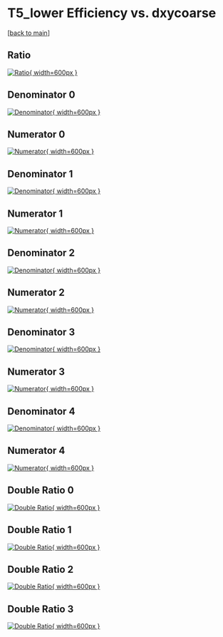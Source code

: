 # T5_lower Efficiency vs. dxycoarse

[[back to main](./)]



## Ratio

[![Ratio](../mtv/var/T5_lower_base_321_1_eff_dxycoarse.png){ width=600px }](../mtv/var/T5_lower_base_321_1_eff_dxycoarse.pdf)

## Denominator 0

[![Denominator](../mtv/den/T5_lower_base_321_1_eff_dxycoarse_den0.png){ width=600px }](../mtv/den/T5_lower_base_321_1_eff_dxycoarse_den0.pdf)

## Numerator 0

[![Numerator](../mtv/num/T5_lower_base_321_1_eff_dxycoarse_num0.png){ width=600px }](../mtv/num/T5_lower_base_321_1_eff_dxycoarse_num0.pdf)

## Denominator 1

[![Denominator](../mtv/den/T5_lower_base_321_1_eff_dxycoarse_den1.png){ width=600px }](../mtv/den/T5_lower_base_321_1_eff_dxycoarse_den1.pdf)

## Numerator 1

[![Numerator](../mtv/num/T5_lower_base_321_1_eff_dxycoarse_num1.png){ width=600px }](../mtv/num/T5_lower_base_321_1_eff_dxycoarse_num1.pdf)

## Denominator 2

[![Denominator](../mtv/den/T5_lower_base_321_1_eff_dxycoarse_den2.png){ width=600px }](../mtv/den/T5_lower_base_321_1_eff_dxycoarse_den2.pdf)

## Numerator 2

[![Numerator](../mtv/num/T5_lower_base_321_1_eff_dxycoarse_num2.png){ width=600px }](../mtv/num/T5_lower_base_321_1_eff_dxycoarse_num2.pdf)

## Denominator 3

[![Denominator](../mtv/den/T5_lower_base_321_1_eff_dxycoarse_den3.png){ width=600px }](../mtv/den/T5_lower_base_321_1_eff_dxycoarse_den3.pdf)

## Numerator 3

[![Numerator](../mtv/num/T5_lower_base_321_1_eff_dxycoarse_num3.png){ width=600px }](../mtv/num/T5_lower_base_321_1_eff_dxycoarse_num3.pdf)

## Denominator 4

[![Denominator](../mtv/den/T5_lower_base_321_1_eff_dxycoarse_den4.png){ width=600px }](../mtv/den/T5_lower_base_321_1_eff_dxycoarse_den4.pdf)

## Numerator 4

[![Numerator](../mtv/num/T5_lower_base_321_1_eff_dxycoarse_num4.png){ width=600px }](../mtv/num/T5_lower_base_321_1_eff_dxycoarse_num4.pdf)

## Double Ratio 0

[![Double Ratio](../mtv/ratio/T5_lower_base_321_1_eff_dxycoarse_ratio0.png){ width=600px }](../mtv/ratio/T5_lower_base_321_1_eff_dxycoarse_ratio0.pdf)

## Double Ratio 1

[![Double Ratio](../mtv/ratio/T5_lower_base_321_1_eff_dxycoarse_ratio1.png){ width=600px }](../mtv/ratio/T5_lower_base_321_1_eff_dxycoarse_ratio1.pdf)

## Double Ratio 2

[![Double Ratio](../mtv/ratio/T5_lower_base_321_1_eff_dxycoarse_ratio2.png){ width=600px }](../mtv/ratio/T5_lower_base_321_1_eff_dxycoarse_ratio2.pdf)

## Double Ratio 3

[![Double Ratio](../mtv/ratio/T5_lower_base_321_1_eff_dxycoarse_ratio3.png){ width=600px }](../mtv/ratio/T5_lower_base_321_1_eff_dxycoarse_ratio3.pdf)

